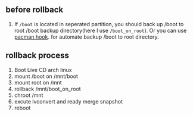 ## before rollback
1. If `/boot` is located in seperated partition, you should back up /boot to root /boot backup directory(here I use `/boot_on_root`). Or you can use [pacman hook](https://wiki.archlinux.org/title/System_backup#Snapshots_and_/boot_partition). for automate backup /boot to root directory.
## rollback process
1. Boot Live CD arch linux
2. mount /boot on /mnt/boot
3. mount root on /mnt
4. rollback /mnt/boot_on_root
5. chroot /mnt
6. excute lvconvert and ready merge snapshot
7. reboot
